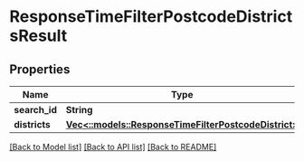 # ResponseTimeFilterPostcodeDistrictsResult

## Properties

Name | Type | Description | Notes
------------ | ------------- | ------------- | -------------
**search_id** | **String** |  | 
**districts** | [**Vec<::models::ResponseTimeFilterPostcodeDistrict>**](ResponseTimeFilterPostcodeDistrict.md) |  | 

[[Back to Model list]](../README.md#documentation-for-models) [[Back to API list]](../README.md#documentation-for-api-endpoints) [[Back to README]](../README.md)


